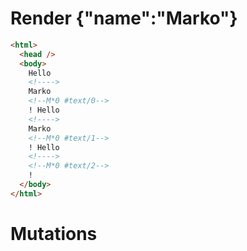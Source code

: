 # Render {"name":"Marko"}
```html
<html>
  <head />
  <body>
    Hello 
    <!---->
    Marko
    <!--M*0 #text/0-->
    ! Hello 
    <!---->
    Marko
    <!--M*0 #text/1-->
    ! Hello 
    <!---->
    <!--M*0 #text/2-->
    !
  </body>
</html>
```

# Mutations
```

```